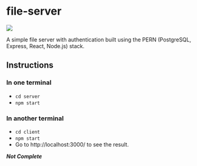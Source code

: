 # file-server

![](https://img.shields.io/github/license/anivanchen/file-server?color=brightgreen&style=for-the-badge)

A simple file server with authentication built using the PERN (PostgreSQL, Express, React, Node.js) stack. 

## Instructions

### In one terminal

- `cd server`
- `npm start`

### In another terminal

- `cd client`
- `npm start`
- Go to http://localhost:3000/ to see the result. 

***Not Complete***
